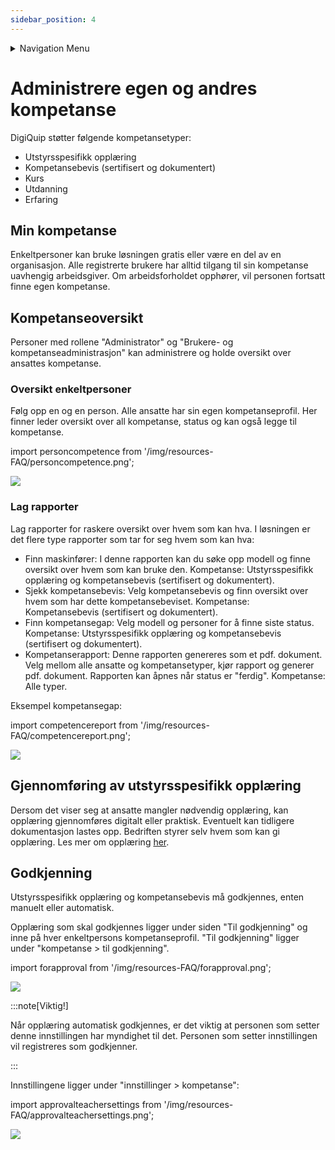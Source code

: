 ```yaml
---
sidebar_position: 4
---
```


<details className="markdown-navigation">
  <summary>Navigation Menu</summary>

- [intro](/docs/intro)
- [Juridisk](/docs/category/juridisk)
    - [Bruksvilkår (EULA)](/docs/legal/eula)
    - [Personvernerklæring](/docs/legal/privacy-policy)
    - [Generelle avtalevilkår](/docs/legal/terms)
    - [Avtale om Tjenestenivå (SLA)](/docs/legal/sla)
- [Hendig informasjon](/docs/category/hendig-informasjon)
    - [For utviklere](/docs/category/for-utviklere)
    - [Designguide](/docs/category/designguide)
- [Priser](/docs/category/priser)
    - [Prisliste og etiketter](/docs/prices/detailed-price-list)
- [Bruk av programvaren DigiQuip](/docs/category/bruk-av-programvaren-digiquip)
    - [Kom i gang med DigiQuip](/docs/resources/getting-started)
    - [Administrasjon av brukere](/docs/resources/user-management)
    - [Administrasjon av maskiner og utstyr](/docs/resources/equipment-management)
    - [Administrere egen og andres kompetanse](/docs/resources/competence-management)
    - [Sjekklister](/docs/resources/checklists)
    - [Daglig kontroll og vedlikehold](/docs/resources/Pre-use-maintenance)
    - [Sakkyndig kontroll](/docs/resources/inspections)
    - [QR-koder/NFC-tagger](/docs/resources/landingpage)
    - [Utstyrsspesifikk opplæring](/docs/resources/training)
    - [Varslinger](/docs/resources/notifications)
- [Teknisk dokumentasjon](/docs/category/teknisk-dokumentasjon)
    - [Registeret](/docs/category/registeret)
</details>

# Administrere egen og andres kompetanse

DigiQuip støtter følgende kompetansetyper:

- Utstyrsspesifikk opplæring
- Kompetansebevis (sertifisert og dokumentert)
- Kurs
- Utdanning
- Erfaring

## Min kompetanse

Enkeltpersoner kan bruke løsningen gratis eller være en del av en organisasjon. Alle registrerte brukere har alltid tilgang til sin kompetanse uavhengig arbeidsgiver. Om arbeidsforholdet opphører, vil personen fortsatt finne egen kompetanse.

## Kompetanseoversikt

Personer med rollene "Administrator" og "Brukere- og kompetanseadministrasjon" kan administrere og holde oversikt over ansattes kompetanse.

### Oversikt enkeltpersoner

Følg opp en og en person. Alle ansatte har sin egen kompetanseprofil. Her finner leder oversikt over all kompetanse, status og kan også legge til kompetanse.

import personcompetence from '/img/resources-FAQ/personcompetence.png';

<img src={personcompetence} style={{width:800}} />

### Lag rapporter
Lag rapporter for raskere oversikt over hvem som kan hva. I løsningen er det flere type rapporter som tar for seg hvem som kan hva:

- Finn maskinfører: I denne rapporten kan du søke opp modell og finne oversikt over hvem som kan bruke den. Kompetanse: Utstyrsspesifikk opplæring og kompetansebevis (sertifisert og dokumentert).
- Sjekk kompetansebevis: Velg kompetansebevis og finn oversikt over hvem som har dette kompetansebeviset. Kompetanse: Kompetansebevis (sertifisert og dokumentert).
- Finn kompetansegap: Velg modell og personer for å finne siste status. Kompetanse: Utstyrsspesifikk opplæring og kompetansebevis (sertifisert og dokumentert).
- Kompetanserapport: Denne rapporten genereres som et pdf. dokument. Velg mellom alle ansatte og kompetansetyper, kjør rapport og generer pdf. dokument. Rapporten kan åpnes når status er "ferdig". Kompetanse: Alle typer.

Eksempel kompetansegap:

import competencereport from '/img/resources-FAQ/competencereport.png';

<img src={competencereport} style={{width:800}} />

## Gjennomføring av utstyrsspesifikk opplæring

Dersom det viser seg at ansatte mangler nødvendig opplæring, kan opplæring gjennomføres digitalt eller praktisk. Eventuelt kan tidligere dokumentasjon lastes opp. Bedriften styrer selv hvem som kan gi opplæring. Les mer om opplæring [her](https://digiquip.no/docs/resources/training).

## Godkjenning

Utstyrsspesifikk opplæring og kompetansebevis må godkjennes, enten manuelt eller automatisk.

Opplæring som skal godkjennes ligger under siden "Til godkjenning" og inne på hver enkeltpersons kompetanseprofil. "Til godkjenning" ligger under "kompetanse > til godkjenning".

import forapproval from '/img/resources-FAQ/forapproval.png';

<img src={forapproval} style={{width:800}} />

:::note[Viktig!]

Når opplæring automatisk godkjennes, er det viktig at personen som setter denne innstillingen har myndighet til det. Personen som setter innstillingen vil registreres som godkjenner.

:::

Innstillingene ligger under "innstillinger > kompetanse":

import approvalteachersettings from '/img/resources-FAQ/approvalteachersettings.png';

<img src={approvalteachersettings} style={{width:800}} />